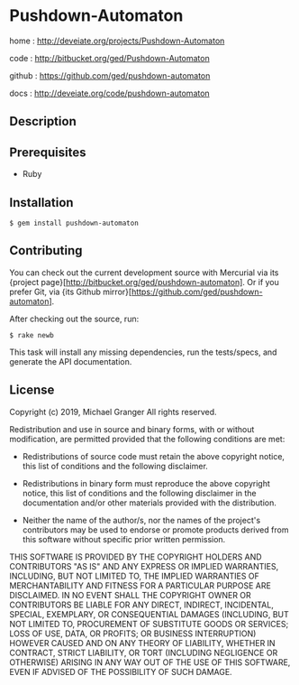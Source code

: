 # Pushdown-Automaton

home
: http://deveiate.org/projects/Pushdown-Automaton

code
: http://bitbucket.org/ged/Pushdown-Automaton

github
: https://github.com/ged/pushdown-automaton

docs
: http://deveiate.org/code/pushdown-automaton


## Description




## Prerequisites

* Ruby


## Installation

    $ gem install pushdown-automaton


## Contributing

You can check out the current development source with Mercurial via its
{project page}[http://bitbucket.org/ged/pushdown-automaton]. Or if you prefer Git, via 
{its Github mirror}[https://github.com/ged/pushdown-automaton].

After checking out the source, run:

    $ rake newb

This task will install any missing dependencies, run the tests/specs,
and generate the API documentation.


## License

Copyright (c) 2019, Michael Granger
All rights reserved.

Redistribution and use in source and binary forms, with or without
modification, are permitted provided that the following conditions are met:

* Redistributions of source code must retain the above copyright notice,
  this list of conditions and the following disclaimer.

* Redistributions in binary form must reproduce the above copyright notice,
  this list of conditions and the following disclaimer in the documentation
  and/or other materials provided with the distribution.

* Neither the name of the author/s, nor the names of the project's
  contributors may be used to endorse or promote products derived from this
  software without specific prior written permission.

THIS SOFTWARE IS PROVIDED BY THE COPYRIGHT HOLDERS AND CONTRIBUTORS "AS IS"
AND ANY EXPRESS OR IMPLIED WARRANTIES, INCLUDING, BUT NOT LIMITED TO, THE
IMPLIED WARRANTIES OF MERCHANTABILITY AND FITNESS FOR A PARTICULAR PURPOSE ARE
DISCLAIMED. IN NO EVENT SHALL THE COPYRIGHT OWNER OR CONTRIBUTORS BE LIABLE
FOR ANY DIRECT, INDIRECT, INCIDENTAL, SPECIAL, EXEMPLARY, OR CONSEQUENTIAL
DAMAGES (INCLUDING, BUT NOT LIMITED TO, PROCUREMENT OF SUBSTITUTE GOODS OR
SERVICES; LOSS OF USE, DATA, OR PROFITS; OR BUSINESS INTERRUPTION) HOWEVER
CAUSED AND ON ANY THEORY OF LIABILITY, WHETHER IN CONTRACT, STRICT LIABILITY,
OR TORT (INCLUDING NEGLIGENCE OR OTHERWISE) ARISING IN ANY WAY OUT OF THE USE
OF THIS SOFTWARE, EVEN IF ADVISED OF THE POSSIBILITY OF SUCH DAMAGE.


